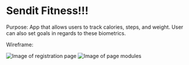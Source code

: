 # Sendit Fitness!!!

Purpose: App that allows users to track calories, steps, and weight. User can also set goals in regards to these biometrics.

Wireframe:

![Image of registration page](https://github.cs.tufts.edu/SWEng-Fall2018/Sendit/blob/master/registration.JPG)
![Image of page modules](https://github.cs.tufts.edu/SWEng-Fall2018/Sendit/blob/master/modules.JPG)